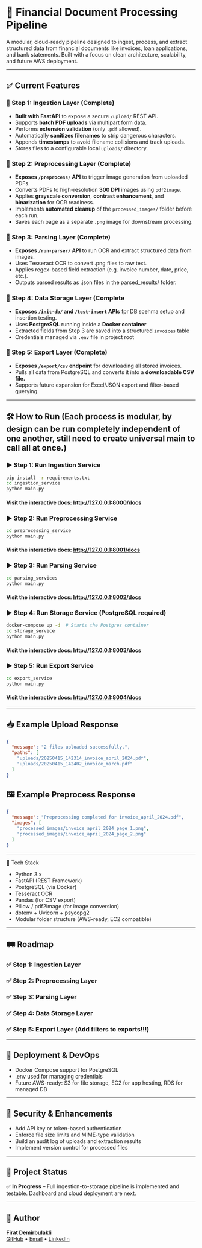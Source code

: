# 📄 Financial Document Processing Pipeline

A modular, cloud-ready pipeline designed to ingest, process, and extract structured data from financial documents like invoices, loan applications, and bank statements. Built with a focus on clean architecture, scalability, and future AWS deployment.

---

## ✅ Current Features

### 🔹 Step 1: Ingestion Layer (Complete)

- **Built with FastAPI** to expose a secure `/upload/` REST API.
- Supports **batch PDF uploads** via multipart form data.
- Performs **extension validation** (only `.pdf` allowed).
- Automatically **sanitizes filenames** to strip dangerous characters.
- Appends **timestamps** to avoid filename collisions and track uploads.
- Stores files to a configurable local `uploads/` directory.

### 🔹 Step 2: Preprocessing Layer (Complete)

- **Exposes `/preprocess/` API** to trigger image generation from uploaded PDFs.
- Converts PDFs to high-resolution **300 DPI** images using `pdf2image`.
- Applies **grayscale conversion**, **contrast enhancement**, and **binarization** for OCR readiness.
- Implements **automated cleanup** of the `processed_images/` folder before each run.
- Saves each page as a separate `.png` image for downstream processing.

### 🔹 Step 3: Parsing Layer (Complete)

- **Exposes `/run-parser/` API** to run OCR and extract structured data from images.
- Uses Tesseract OCR to convert .png files to raw text.
- Applies regex-based field extraction (e.g. invoice number, date, price, etc.).
- Outputs parsed results as .json files in the parsed_results/ folder.

### 🔹 Step 4: Data Storage Layer (Complete
- **Exposes `/init-db/` and `/test-insert` APIs** fpr DB scehma setup and insertion testing.
- Uses **PostgreSQL** running inside a **Docker container**
- Extracted fields from Step 3 are saved into a structured `invoices` table
- Credentials managed via `.env` file in project root
   
### 🔹 Step 5: Export Layer (Complete)
- **Exposes `/export/csv` endpoint** for downloading all stored invoices.
- Pulls all data from PostgreSQL and converts it into a **downloadable CSV file.**
- Supports future expansion for Excel/JSON export and filter-based querying.
  
---

## 🛠️ How to Run (Each process is modular, by design can be run completely independent of one another, still need to create universal main to call all at once.)

### ▶️ Step 1: Run Ingestion Service

```bash
pip install -r requirements.txt
cd ingestion_service
python main.py
```
#### Visit the interactive docs: http://127.0.0.1:8000/docs

### ▶️ Step 2: Run Preprocessing Service

```bash
cd preprocessing_service
python main.py
```
#### Visit the interactive docs: http://127.0.0.1:8001/docs

### ▶️ Step 3: Run Parsing Service

```bash
cd parsing_services
python main.py
```
#### Visit the interactive docs: http://127.0.0.1:8002/docs

### ▶️ Step 4: Run Storage Service (PostgreSQL required)

```bash
docker-compose up -d  # Starts the Postgres container
cd storage_service
python main.py
```
#### Visit the interactive docs: http://127.0.0.1:8003/docs

### ▶️ Step 5: Run Export Service

```bash
cd export_service
python main.py
```
#### Visit the interactive docs: http://127.0.0.1:8004/docs

---

## 📥 Example Upload Response

```json
{
  "message": "2 files uploaded successfully.",
  "paths": [
    "uploads/20250415_142314_invoice_april_2024.pdf",
    "uploads/20250415_142402_invoice_march.pdf"
  ]
}
```

## 🖼️ Example Preprocess Response
```json
{
  "message": "Preprocessing completed for invoice_april_2024.pdf",
  "images": [
    "processed_images/invoice_april_2024_page_1.png",
    "processed_images/invoice_april_2024_page_2.png"
  ]
}
```

---

🧰 Tech Stack
- Python 3.x
- FastAPI (REST Framework)
- PostgreSQL (via Docker)
- Tesseract OCR
- Pandas (for CSV export)
- Pillow / pdf2image (for image conversion)
- dotenv + Uvicorn + psycopg2
- Modular folder structure (AWS-ready, EC2 compatible)

---

## 🛤️ Roadmap

### ✅ Step 1: Ingestion Layer
### ✅ Step 2: Preprocessing Layer
### ✅ Step 3: Parsing Layer
### ✅ Step 4: Data Storage Layer
### ✅ Step 5: Export Layer (Add filters to exports!!!)

---

## 🚀 Deployment & DevOps

- Docker Compose support for PostgreSQL
- .env used for managing credentials
- Future AWS-ready: S3 for file storage, EC2 for app hosting, RDS for managed DB
 
---

## 🔐 Security & Enhancements

- Add API key or token-based authentication  
- Enforce file size limits and MIME-type validation  
- Build an audit log of uploads and extraction results  
- Implement version control for processed files  

---

## 📌 Project Status

✅ **In Progress** – Full ingestion-to-storage pipeline is implemented and testable. Dashboard and cloud deployment are next.

---

## 👤 Author

**Firat Demirbulakli**  
[GitHub](https://github.com/) • [Email](mailto:) • [LinkedIn](https://linkedin.com/)
